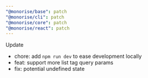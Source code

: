 ```yaml
---
"@monorise/base": patch
"@monorise/cli": patch
"@monorise/core": patch
"@monorise/react": patch
---
```


Update

- chore: add `npm run dev` to ease development locally
- feat: support more list tag query params
- fix: potential undefined state
